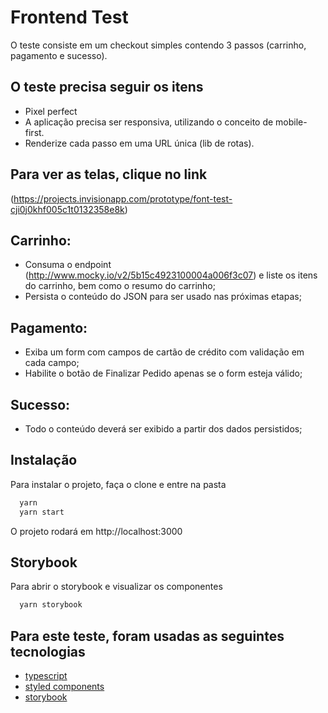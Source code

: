
# Frontend Test

O teste consiste em um checkout simples contendo 3 passos (carrinho, pagamento e sucesso).




## O teste precisa seguir os itens

- Pixel perfect
- A aplicação precisa ser responsiva, utilizando o conceito de mobile-first.
- Renderize cada passo em uma URL única (lib de rotas).


## Para ver as telas, clique no link

(https://projects.invisionapp.com/prototype/font-test-cji0j0khf005c1t0132358e8k)


## Carrinho:

- Consuma o endpoint (http://www.mocky.io/v2/5b15c4923100004a006f3c07) e liste os itens do carrinho, bem como o resumo do carrinho;
- Persista o conteúdo do JSON para ser usado nas próximas etapas;
## Pagamento:

- Exiba um form com campos de cartão de crédito com validação em cada campo;
- Habilite o botão de Finalizar Pedido apenas se o form esteja válido;
## Sucesso:
- Todo o conteúdo deverá ser exibido a partir dos dados persistidos;
## Instalação

Para instalar o projeto, faça o clone e entre na pasta 

```bash
  yarn
  yarn start
```

O projeto rodará em http://localhost:3000
## Storybook

Para abrir o storybook e visualizar os componentes

```bash
  yarn storybook
```

## Para este teste, foram usadas as seguintes tecnologias

 - [typescript](https://www.typescriptlang.org)
 - [styled components](https://styled-components.com)
 - [storybook](https://storybook.js.org)


